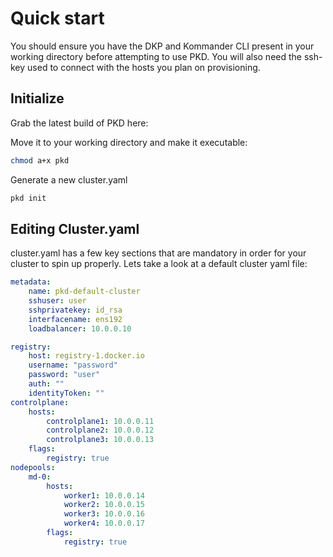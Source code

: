 # Quick start

You should ensure you have the DKP and Kommander CLI present in your working directory before attempting to use PKD. You will also need the ssh-key used to connect with the hosts you plan on provisioning. 

## Initialize

Grab the latest build of PKD here:

Move it to your working directory and make it executable:

```bash
chmod a+x pkd
```

Generate a new cluster.yaml 

```bash
pkd init
```

## Editing Cluster.yaml

cluster.yaml has a few key sections that are mandatory in order for your cluster to spin up properly. Lets take a look at a default cluster yaml file:

```yaml
metadata:
    name: pkd-default-cluster
    sshuser: user
    sshprivatekey: id_rsa
    interfacename: ens192
    loadbalancer: 10.0.0.10

registry:
    host: registry-1.docker.io
    username: "password"
    password: "user"
    auth: ""
    identityToken: ""
controlplane:
    hosts:
        controlplane1: 10.0.0.11
        controlplane2: 10.0.0.12
        controlplane3: 10.0.0.13
    flags:
        registry: true
nodepools:
    md-0:
        hosts:
            worker1: 10.0.0.14
            worker2: 10.0.0.15
            worker3: 10.0.0.16
            worker4: 10.0.0.17
        flags:
            registry: true

```
